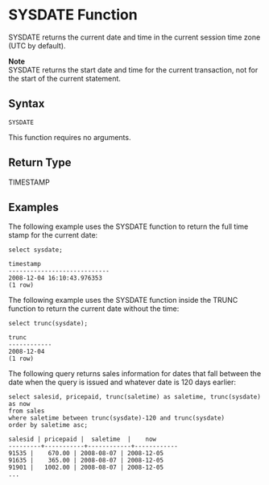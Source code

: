 # SYSDATE Function<a name="r_SYSDATE"></a>

SYSDATE returns the current date and time in the current session time zone \(UTC by default\)\. 

**Note**  
SYSDATE returns the start date and time for the current transaction, not for the start of the current statement\.

## Syntax<a name="r_SYSDATE-synopsis"></a>

```
SYSDATE
```

This function requires no arguments\. 

## Return Type<a name="r_SYSDATE-return-type"></a>

TIMESTAMP

## Examples<a name="r_SYSDATE-examples"></a>

The following example uses the SYSDATE function to return the full time stamp for the current date: 

```
select sysdate;

timestamp
----------------------------
2008-12-04 16:10:43.976353
(1 row)
```

The following example uses the SYSDATE function inside the TRUNC function to return the current date without the time: 

```
select trunc(sysdate);

trunc
------------
2008-12-04
(1 row)
```

The following query returns sales information for dates that fall between the date when the query is issued and whatever date is 120 days earlier: 

```
select salesid, pricepaid, trunc(saletime) as saletime, trunc(sysdate) as now
from sales
where saletime between trunc(sysdate)-120 and trunc(sysdate)
order by saletime asc;

salesid | pricepaid |  saletime  |    now
---------+-----------+------------+------------
91535 |    670.00 | 2008-08-07 | 2008-12-05
91635 |    365.00 | 2008-08-07 | 2008-12-05
91901 |   1002.00 | 2008-08-07 | 2008-12-05
...
```
